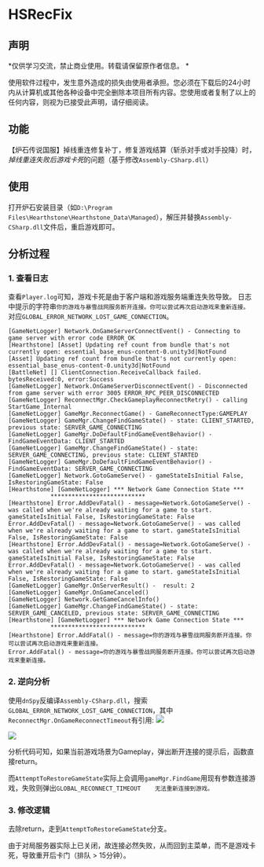 # HSRecFix

## 声明
*仅供学习交流，禁止商业使用。转载请保留原作者信息。 *

使用软件过程中，发生意外造成的损失由使用者承担。您必须在下载后的24小时内从计算机或其他各种设备中完全删除本项目所有内容。您使用或者复制了以上的任何内容，则视为已接受此声明，请仔细阅读。

## 功能
【炉石传说国服】掉线重连修复补丁，修复游戏结算（斩杀对手或对手投降）时，*掉线重连失败后游戏卡死*的问题（基于修改`Assembly-CSharp.dll`）

## 使用
打开炉石安装目录（如`D:\Program Files\Hearthstone\Hearthstone_Data\Managed`），解压并替换`Assembly-CSharp.dll`文件后，重启游戏即可。


## 分析过程
### 1. 查看日志
查看`Player.log`可知，游戏卡死是由于客户端和游戏服务端重连失败导致。
日志中提示的字符串`你的游戏与暴雪战网服务断开连接。你可以尝试再次启动游戏来重新连接。`对应`GLOBAL_ERROR_NETWORK_LOST_GAME_CONNECTION`。

```
[GameNetLogger] Network.OnGameServerConnectEvent() - Connecting to game server with error code ERROR_OK
[Hearthstone] [Asset] Updating ref count from bundle that's not currently open: essential_base_enus-content-0.unity3d|NotFound
[Asset] Updating ref count from bundle that's not currently open: essential_base_enus-content-0.unity3d|NotFound
[BattleNet] [] ClientConnection.ReceiveCallback failed. bytesReceived:0, error:Success
[GameNetLogger] Network.OnGameServerDisconnectEvent() - Disconnected from game server with error 3005 ERROR_RPC_PEER_DISCONNECTED
[GameNetLogger] ReconnectMgr.CheckGameplayReconnectRetry() - calling StartGame_Internal
[GameNetLogger] GameMgr.ReconnectGame() - GameReconnectType:GAMEPLAY
[GameNetLogger] GameMgr.ChangeFindGameState() - state: CLIENT_STARTED, previous state: SERVER_GAME_CONNECTING
[GameNetLogger] GameMgr.DoDefaultFindGameEventBehavior() -  FindGameEventData: CLIENT_STARTED
[GameNetLogger] GameMgr.ChangeFindGameState() - state: SERVER_GAME_CONNECTING, previous state: CLIENT_STARTED
[GameNetLogger] GameMgr.DoDefaultFindGameEventBehavior() -  FindGameEventData: SERVER_GAME_CONNECTING
[GameNetLogger] Network.GotoGameServe() - gameStateIsInitial False, IsRestoringGameState: False
[Hearthstone] [GameNetLogger] *** Network Game Connection State ***  
            ***************************
[Hearthstone] Error.AddDevFatal() - message=Network.GotoGameServe() - was called when we're already waiting for a game to start. gameStateIsInitial False, IsRestoringGameState: False
Error.AddDevFatal() - message=Network.GotoGameServe() - was called when we're already waiting for a game to start. gameStateIsInitial False, IsRestoringGameState: False
[Hearthstone] Error.AddDevFatal() - message=Network.GotoGameServe() - was called when we're already waiting for a game to start. gameStateIsInitial False, IsRestoringGameState: False
Error.AddDevFatal() - message=Network.GotoGameServe() - was called when we're already waiting for a game to start. gameStateIsInitial False, IsRestoringGameState: False
[GameNetLogger] GameMgr.OnServerResult() -  result: 2
[GameNetLogger] GameMgr.OnGameCanceled()
[GameNetLogger] Network.GetGameCancelInfo()
[GameNetLogger] GameMgr.ChangeFindGameState() - state: SERVER_GAME_CANCELED, previous state: SERVER_GAME_CONNECTING
[Hearthstone] [GameNetLogger] *** Network Game Connection State ***  
            ***************************
[Hearthstone] Error.AddFatal() - message=你的游戏与暴雪战网服务断开连接。你可以尝试再次启动游戏来重新连接。
Error.AddFatal() - message=你的游戏与暴雪战网服务断开连接。你可以尝试再次启动游戏来重新连接。
```
### 2. 逆向分析
使用`dnSpy`反编译`Assembly-CSharp.dll`，搜索`GLOBAL_ERROR_NETWORK_LOST_GAME_CONNECTION`，其中`ReconnectMgr.OnGameReconnectTimeout`有引用:
![](https://xhy-1252675344.cos.ap-beijing.myqcloud.com/imgs/hsfix-1.png)

![](https://xhy-1252675344.cos.ap-beijing.myqcloud.com/imgs/hsfix-2.png)

分析代码可知，如果当前游戏场景为Gameplay，弹出断开连接的提示后，函数直接return。

而`AttemptToRestoreGameState`实际上会调用`gameMgr.FindGame`用现有参数连接游戏，失败则弹出`GLOBAL_RECONNECT_TIMEOUT	无法重新连接到游戏。`	

### 3. 修改逻辑
去除return，走到`AttemptToRestoreGameState`分支。

由于对局服务器实际上已关闭，故连接必然失败，从而回到主菜单，而不是游戏卡死，导致重开后卡门（排队 > 15分钟）。
